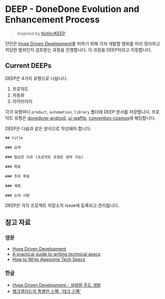 # DEEP - DoneDone Evolution and Enhancement Process

> Inspired by [Kotlin/KEEP](https://github.com/Kotlin/KEEP)

던던은 [Hype Driven Development](https://blog.daftcode.pl/hype-driven-development-3469fc2e9b22)를 피하기 위해 각자 개발할 범위를 미리 정리하고 적당한 범위인지 검토받는 과정을 진행합니다. 이 과정을 DEEP이라고 지칭합니다.

## Current DEEPs

DEEP은 4가지 유형으로 나뉩니다.

1. 프로덕트
2. 자동화
3. 라이브러리

각각 유형마다 `product`, `automation`, `library` 폴더에 DEEP 문서를 저장합니다. 프로덕트 유형은 [donedone-android](https://github.com/TodayDoneDone/donedone-android), [ui-waffle](https://github.com/TodayDoneDone/ui-waffle), [convention-cosmos](https://github.com/TodayDoneDone/convention-cosmos)에 해당합니다.

DEEP은 다음과 같은 양식으로 작성돼야 합니다.

```
## title

### 요약

### 필요한 이유 (프로덕트 유형은 생략 가능)

### 목표

### 추후 목표

### 계획

### 논의 사항
```

DEEP은 각각 프로젝트 저장소의 Issue에 등록되고 관리됩니다.

## 참고 자료

### 영문

- [Hype Driven Development](https://blog.daftcode.pl/hype-driven-development-3469fc2e9b22)
- [A practical guide to writing technical specs](https://stackoverflow.blog/2020/04/06/a-practical-guide-to-writing-technical-specs/)
- [How to Write Awesome Tech Specs](https://eng.lyft.com/awesome-tech-specs-86eea8e45bb9)

### 한글

- [Hype Driven Development - 설레발 주도 개발](https://lazygyu.net/blog/hype_driven_development)
- [뱅크샐러드의 특별한 스펙, '테크 스펙'](https://blog.banksalad.com/tech/we-work-by-tech-spec/)
